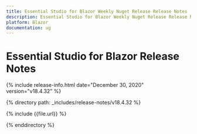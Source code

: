```yaml
---
title: Essential Studio for Blazor Weekly Nuget Release Release Notes  
description: Essential Studio for Blazor Weekly Nuget Release Release Notes  
platform: Blazor
documentation: ug
---
```


# Essential Studio for Blazor  Release Notes  

{% include release-info.html date="December 30, 2020"  version="v18.4.32" %} 

{% directory path: _includes/release-notes/v18.4.32 %}

{% include {{file.url}} %}

{% enddirectory %}

